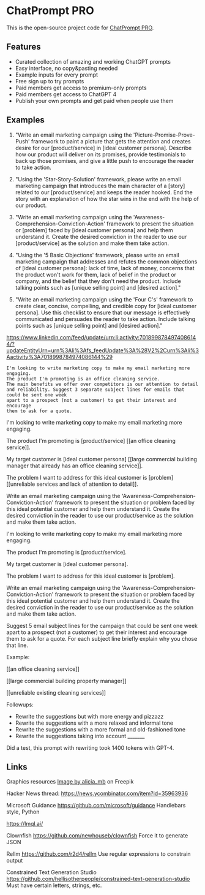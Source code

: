 # ChatPrompt PRO

This is the open-source project code for [ChatPrompt PRO](https://chatprompt.pro).

## Features

* Curated collection of amazing and working ChatGPT prompts
* Easy interface, no copy&pasting needed
* Example inputs for every prompt
* Free sign up to try prompts
* Paid members get access to premium-only prompts
* Paid members get access to ChatGPT 4
* Publish your own prompts and get paid when people use them

## Examples

1. "Write an email marketing campaign using the 'Picture-Promise-Prove-Push' framework to paint a picture that gets the attention and creates desire for our [product/service] in [ideal customer persona]. Describe how our product will deliver on its promises, provide testimonials to back up those promises, and give a little push to encourage the reader to take action.

2. "Using the 'Star-Story-Solution' framework, please write an email marketing campaign that introduces the main character of a [story] related to our [product/service] and keeps the reader hooked. End the story with an explanation of how the star wins in the end with the help of our product.

3. "Write an email marketing campaign using the 'Awareness-Comprehension-Conviction-Action' framework to present the situation or [problem] faced by [ideal customer persona] and help them understand it. Create the desired conviction in the reader to use our [product/service] as the solution and make them take action.

4. "Using the '5 Basic Objections' framework, please write an email marketing campaign that addresses and refutes the common objections of [ideal customer persona]: lack of time, lack of money, concerns that the product won't work for them, lack of belief in the product or company, and the belief that they don't need the product. Include talking points such as [unique selling point] and [desired action]."

5. "Write an email marketing campaign using the 'Four C's' framework to create clear, concise, compelling, and credible copy for [ideal customer persona]. Use this checklist to ensure that our message is effectively communicated and persuades the reader to take action. Include talking points such as [unique selling point] and [desired action]."

https://www.linkedin.com/feed/update/urn:li:activity:7018998784974086144/?updateEntityUrn=urn%3Ali%3Afs_feedUpdate%3A%28V2%2Curn%3Ali%3Aactivity%3A7018998784974086144%29

    I'm looking to write marketing copy to make my email marketing more engaging.
    The product I'm promoting is an office cleaning service.
    The main benefits we offer over competitors is our attention to detail
    and reliability. Suggest 3 separate subject lines for emails that could be sent one week
    apart to a prospect (not a customer) to get their interest and encourage
    them to ask for a quote.

I'm looking to write marketing copy to make my email marketing more engaging.

The product I'm promoting is [product/service] [[an office cleaning service]].

My target customer is [ideal customer persona] [[large commercial building manager that already has an office cleaning service]].

The problem I want to address for this ideal customer is [problem] [[unreliable services and lack of attention to detail]].

Write an email marketing campaign using the 'Awareness-Comprehension-Conviction-Action' framework to present the situation or problem faced by this ideal potential customer and help them understand it. Create the desired conviction in the reader to use our product/service as the solution and make them take action.



I'm looking to write marketing copy to make my email marketing more engaging.

The product I'm promoting is [product/service].

My target customer is [ideal customer persona].

The problem I want to address for this ideal customer is [problem].

Write an email marketing campaign using the 'Awareness-Comprehension-Conviction-Action' framework to present the situation or problem faced by this ideal potential customer and help them understand it. Create the desired conviction in the reader to use our product/service as the solution and make them take action.

Suggest 5 email subject lines for the campaign that could be sent one week apart to a prospect (not a customer) to get their interest and encourage them to ask for a quote. For each subject line briefly explain why you chose that line.

Example:

[[an office cleaning service]]

[[large commercial building property manager]]

[[unreliable existing cleaning services]]

Followups:

* Rewrite the suggestions but with more energy and pizzazz
* Rewrite the suggestions with a more relaxed and informal tone
* Rewrite the suggestions with a more formal and old-fashioned tone
* Rewrite the suggestions taking into account _______

Did a test, this prompt with rewriting took 1400 tokens with GPT-4.


## Links

Graphics resources
<a href="https://www.freepik.com/free-vector/hand-drawn-arrow-set_15961277.htm#query=hand%20drawn%20arrows&position=0&from_view=search&track=ais">Image by alicia_mb</a> on Freepik

Hacker News thread:
https://news.ycombinator.com/item?id=35963936

Microsoft Guidance
https://github.com/microsoft/guidance
Handlebars style, Python

https://lmql.ai/

Clownfish
https://github.com/newhouseb/clownfish
Force it to generate JSON

Rellm
https://github.com/r2d4/rellm
Use regular expressions to constrain output

Constrained Text Generation Studio
https://github.com/hellisotherpeople/constrained-text-generation-studio
Must have certain letters, strings, etc.
